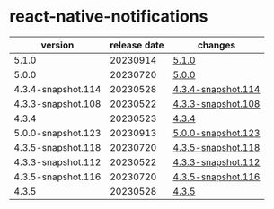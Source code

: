 # react-native-notifications	


|version|release date|changes|
|---|---|---|
|5.1.0|20230914|[5.1.0](./5.1.0-20230914.md)|
|5.0.0|20230720|[5.0.0](./5.0.0-20230720.md)|
|4.3.4-snapshot.114|20230528|[4.3.4-snapshot.114](./4.3.4-snapshot.114-20230528.md)|
|4.3.3-snapshot.108|20230522|[4.3.3-snapshot.108](./4.3.3-snapshot.108-20230522.md)|
|4.3.4|20230523|[4.3.4](./4.3.4-20230523.md)|
|5.0.0-snapshot.123|20230913|[5.0.0-snapshot.123](./5.0.0-snapshot.123-20230913.md)|
|4.3.5-snapshot.118|20230720|[4.3.5-snapshot.118](./4.3.5-snapshot.118-20230720.md)|
|4.3.3-snapshot.112|20230522|[4.3.3-snapshot.112](./4.3.3-snapshot.112-20230522.md)|
|4.3.5-snapshot.116|20230720|[4.3.5-snapshot.116](./4.3.5-snapshot.116-20230720.md)|
|4.3.5|20230528|[4.3.5](./4.3.5-20230528.md)|

